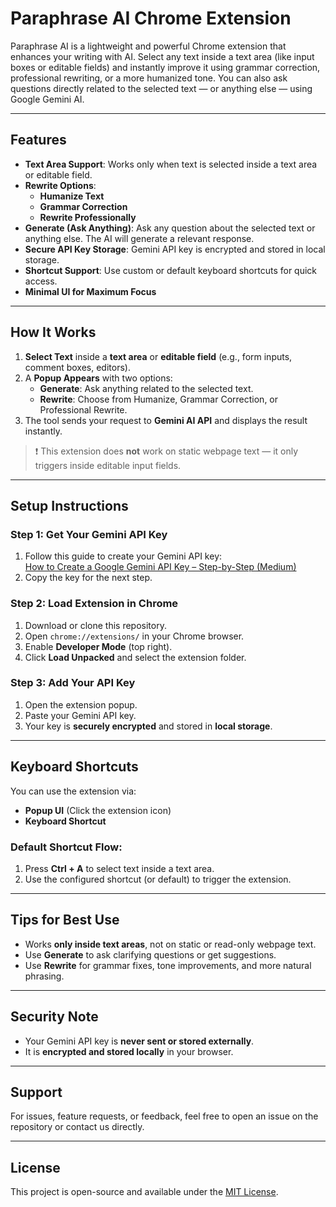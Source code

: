 # Paraphrase AI Chrome Extension

Paraphrase AI is a lightweight and powerful Chrome extension that enhances your writing with AI. Select any text inside a text area (like input boxes or editable fields) and instantly improve it using grammar correction, professional rewriting, or a more humanized tone. You can also ask questions directly related to the selected text — or anything else — using Google Gemini AI.

---

## Features

- **Text Area Support**: Works only when text is selected inside a text area or editable field.
- **Rewrite Options**:
  - **Humanize Text**
  - **Grammar Correction**
  - **Rewrite Professionally**
- **Generate (Ask Anything)**: Ask any question about the selected text or anything else. The AI will generate a relevant response.
- **Secure API Key Storage**: Gemini API key is encrypted and stored in local storage.
- **Shortcut Support**: Use custom or default keyboard shortcuts for quick access.
- **Minimal UI for Maximum Focus**

---

## How It Works

1. **Select Text** inside a **text area** or **editable field** (e.g., form inputs, comment boxes, editors).
2. A **Popup Appears** with two options:
   - **Generate**: Ask anything related to the selected text.
   - **Rewrite**: Choose from Humanize, Grammar Correction, or Professional Rewrite.
3. The tool sends your request to **Gemini AI API** and displays the result instantly.

> ❗ This extension does **not** work on static webpage text — it only triggers inside editable input fields.

---

## Setup Instructions

### Step 1: Get Your Gemini API Key
1. Follow this guide to create your Gemini API key:  
   [How to Create a Google Gemini API Key – Step-by-Step (Medium)](https://medium.com/@bdfine9/how-to-create-a-google-gemini-api-key-a-step-by-step-guide-a78bf5d32b98)
2. Copy the key for the next step.

### Step 2: Load Extension in Chrome
1. Download or clone this repository.
2. Open `chrome://extensions/` in your Chrome browser.
3. Enable **Developer Mode** (top right).
4. Click **Load Unpacked** and select the extension folder.

### Step 3: Add Your API Key
1. Open the extension popup.
2. Paste your Gemini API key.
3. Your key is **securely encrypted** and stored in **local storage**.

---

## Keyboard Shortcuts

You can use the extension via:
- **Popup UI** (Click the extension icon)
- **Keyboard Shortcut**

### Default Shortcut Flow:
1. Press **Ctrl + A** to select text inside a text area.
2. Use the configured shortcut (or default) to trigger the extension.

---

## Tips for Best Use

- Works **only inside text areas**, not on static or read-only webpage text.
- Use **Generate** to ask clarifying questions or get suggestions.
- Use **Rewrite** for grammar fixes, tone improvements, and more natural phrasing.

---

## Security Note

- Your Gemini API key is **never sent or stored externally**.
- It is **encrypted and stored locally** in your browser.

---

## Support

For issues, feature requests, or feedback, feel free to open an issue on the repository or contact us directly.

---

## License

This project is open-source and available under the [MIT License](LICENSE).
